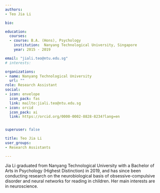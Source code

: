 ```yaml
---
authors:
- Teo Jia Li

bio: 

education:
  courses:
  - course: B.A. (Hons), Psychology
    institution:  Nanyang Technological University, Singapore
    year: 2015 - 2019

email: "jiali.teo@ntu.edu.sg"
# interests:

organizations:
- name: Nanyang Technological University
  url: ""
role: Research Assistant
social:
- icon: envelope
  icon_pack: fas
  link: mailto:jiali.teo@ntu.edu.sg
- icon: orcid
  icon_pack: ai
  link: https://orcid.org/0000-0002-8828-8234?lang=en


superuser: false

title: Teo Jia Li
user_groups:
- Research Assistants

---
```


Jia Li graduated from Nanyang Technological University with a Bachelor of Arts in Psychology (Highest Distinction) in 2019, and has since been conducting research on the neurobiological basis of obsessive-compulsive disorder and neural networks for reading in children. Her main interests are in neuroscience.
